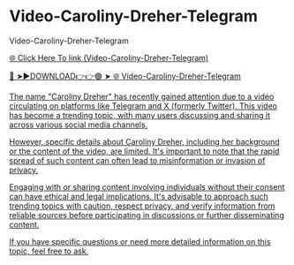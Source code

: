 # Video-Caroliny-Dreher-Telegram
Video-Caroliny-Dreher-Telegram

<a href="https://showbizz.cfd/dsf3432"> 🌐 Click Here To link (Video-Caroliny-Dreher-Telegram)

🔴 ➤►DOWNLOAD👉👉🟢 ➤  <a href="https://showbizz.cfd/dsf3432"> 🌐 Video-Caroliny-Dreher-Telegram

The name "Caroliny Dreher" has recently gained attention due to a video circulating on platforms like Telegram and X (formerly Twitter). This video has become a trending topic, with many users discussing and sharing it across various social media channels. 

However, specific details about Caroliny Dreher, including her background or the content of the video, are limited. It's important to note that the rapid spread of such content can often lead to misinformation or invasion of privacy.

Engaging with or sharing content involving individuals without their consent can have ethical and legal implications. It's advisable to approach such trending topics with caution, respect privacy, and verify information from reliable sources before participating in discussions or further disseminating content.

If you have specific questions or need more detailed information on this topic, feel free to ask. 





